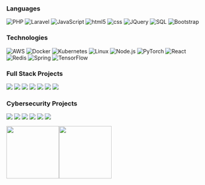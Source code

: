 <!-- If you want the template for my gif, email me! -->

### Languages

![PHP](https://img.shields.io/badge/-PHP-000?&logo=PHP)
![Laravel](https://img.shields.io/badge/-Laravel-000?&logo=Laravel)
![JavaScript](https://img.shields.io/badge/-JavaScript-000?&logo=JavaScript)
![html5](https://img.shields.io/badge/-html5-000?&logo=html5&logoColor=007396)
![css](https://img.shields.io/badge/-css-000?&logo=css)
![JQuery](https://img.shields.io/badge/-JQuery-000?&logo=c%2b%2b&logoColor=00599C)
![SQL](https://img.shields.io/badge/-SQL-000?&logo=MySQL)
![Bootstrap](https://img.shields.io/badge/-Bootstrap-000?&logo=Swift)

### Technologies

![AWS](https://img.shields.io/badge/-AWS-000?&logo=Amazon-AWS&logoColor=F90)
![Docker](https://img.shields.io/badge/-Docker-000?&logo=Docker)
![Kubernetes](https://img.shields.io/badge/-Kubernetes-000?&logo=Kubernetes)
![Linux](https://img.shields.io/badge/-Linux-000?&logo=Linux)
![Node.js](https://img.shields.io/badge/-Node.js-000?&logo=node.js)
![PyTorch](https://img.shields.io/badge/-PyTorch-000?&logo=PyTorch)
![React](https://img.shields.io/badge/-React-000?&logo=React)
![Redis](https://img.shields.io/badge/-Redis-000?&logo=Redis)
![Spring](https://img.shields.io/badge/-Spring-000?&logo=Spring)
![TensorFlow](https://img.shields.io/badge/-TensorFlow-000?&logo=TensorFlow)

### Full Stack Projects

[![](https://img.shields.io/badge/-🧬%20My%20Website-000)](https://github.com/dev-abrar/v2)
[![](https://img.shields.io/badge/-🦠%20COVID‑19%20Dashboard-000)](https://github.com/dev-abrar/COVID-19-Dashboard)
[![](https://img.shields.io/badge/-📝%20Summarizer-000)](https://github.com/dev-abrar/Summarizer)
[![](https://img.shields.io/badge/-🔬%20Overwatch-000)](https://github.com/dev-abrar/overwatch)
[![](https://img.shields.io/badge/-🛰%20KubeSat-000)](https://github.com/dev-abrar/kubesat)
[![](https://img.shields.io/badge/-🔊%20Voice%20Poker-000)](https://github.com/dev-abrar/Poker)
[![](https://img.shields.io/badge/-🗺%20PokémonGo%20Map-000)](https://github.com/dev-abrar/PokemonGo-Map)

### Cybersecurity Projects

[![](https://img.shields.io/badge/-🩸%20Heartbleed-000)](https://github.com/dev-abrar/Heartbleed)
[![](https://img.shields.io/badge/-🌊%20SYN%20Flood-000)](https://github.com/dev-abrar/SYN-Flood)
[![](https://img.shields.io/badge/-🗂%20Packet%20Sniffing%20%26%20Spoofing-000)](https://github.com/dev-abrar/Packet-Sniffing-and-Spoofing)
[![](https://img.shields.io/badge/-💉%20SQL%20Injection-000)](https://github.com/dev-abrar/SQL-Injection)
[![](https://img.shields.io/badge/-🛡%20Spectre%20%26%20Meltdown-000)](https://github.com/dev-abrar/Meltdown-Spectre)
[![](https://img.shields.io/badge/-🌐%20Network%20Tools-000)](https://github.com/dev-abrar/Network-Tools)

<a href="https://www.adamalston.com/"><img height="137px" src="https://github-readme-stats.vercel.app/api?username=dev-abrar&hide_title=true&hide_border=true&show_icons=true&include_all_commits=true&count_private=true&line_height=21&text_color=000&icon_color=000&bg_color=0,ea6161,ffc64d,fffc4d,52fa5a&theme=graywhite" /><!-- wi*quL3fcV --><img height="137px" src="https://github-readme-stats.vercel.app/api/top-langs/?username=adamalston&hide=html&hide_title=true&hide_border=true&layout=compact&langs_count=6&exclude_repo=comp426,Redventures-Movie-Quotes&text_color=000&icon_color=fff&bg_color=0,52fa5a,4dfcff,c64dff&theme=graywhite" /></a>
